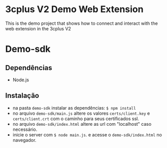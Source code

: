 # 3cplus V2 Demo Web Extension

This is the demo project that shows how to connect and interact with the web extension in the 3cplus V2

# Demo-sdk

## Dependências
* Node.js

## Instalação
- na pasta `demo-sdk` instalar as dependências: `$ npm install`
- no arquivo `demo-sdk/main.js` altere os valores `certs/client.key` e `certs/client.crt` com o caminho para seus certificados ssl.
- no arquivo `demo-sdk/index.html` altere as url com "localhost" caso necessário. 
- inicie o server com `$ node main.js`. e acesse o `demo-sdk/index.html` no navegador.



